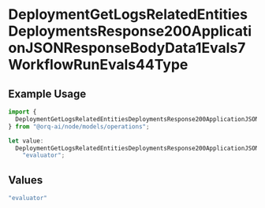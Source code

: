 # DeploymentGetLogsRelatedEntitiesDeploymentsResponse200ApplicationJSONResponseBodyData1Evals7WorkflowRunEvals44Type

## Example Usage

```typescript
import {
  DeploymentGetLogsRelatedEntitiesDeploymentsResponse200ApplicationJSONResponseBodyData1Evals7WorkflowRunEvals44Type,
} from "@orq-ai/node/models/operations";

let value:
  DeploymentGetLogsRelatedEntitiesDeploymentsResponse200ApplicationJSONResponseBodyData1Evals7WorkflowRunEvals44Type =
    "evaluator";
```

## Values

```typescript
"evaluator"
```